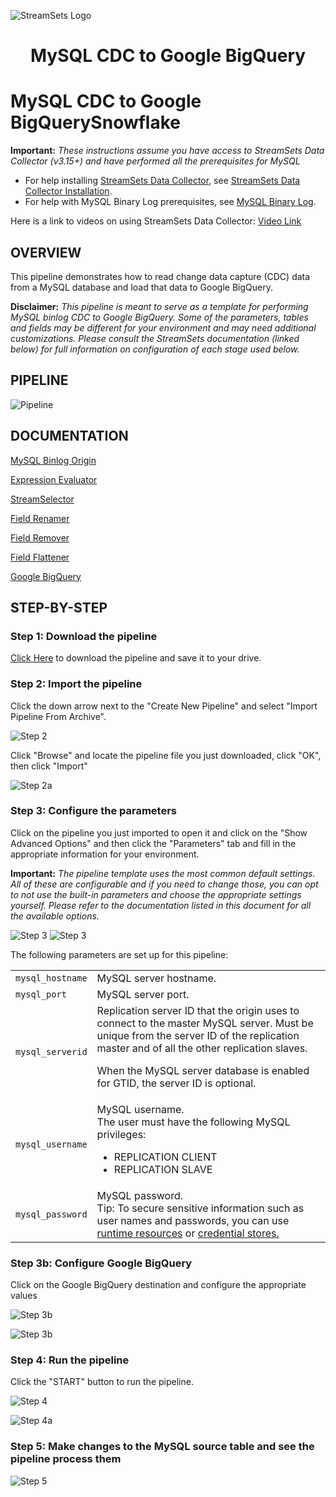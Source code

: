 ![StreamSets Logo](../../../../images/Full%20Color%20Transparent.png)

<h1><p align="center">MySQL CDC to Google BigQuery</p></h1>

# MySQL CDC to Google BigQuerySnowflake

**Important:** *These instructions assume you have access to StreamSets Data Collector (v3.15+) and have performed all the prerequisites for MySQL*

- For help installing [StreamSets Data Collector](https://streamsets.com/products/dataops-platform/data-collector/), see [StreamSets Data Collector Installation](https://streamsets.com/documentation/datacollector/latest/help/datacollector/UserGuide/Installation/Install_title.html).
- For help with MySQL Binary Log prerequisites, see [MySQL Binary Log](https://streamsets.com/documentation/datacollector/latest/help/datacollector/UserGuide/Origins/MySQLBinaryLog.html).

Here is a link to videos on using StreamSets Data Collector: [Video Link](https://www.youtube.com/channel/UC_4K-__dngOCEmoZs7PVZAg)

## OVERVIEW

This pipeline demonstrates how to read change data capture (CDC) data from a MySQL database and load that data to Google BigQuery.

**Disclaimer:** *This pipeline is meant to serve as a template for performing MySQL binlog CDC to Google BigQuery.  Some of the parameters, tables and fields may be different for your environment and may need additional customizations.  Please consult the StreamSets documentation (linked below) for full information on configuration of each stage used below.*

## PIPELINE

![Pipeline](images/pipeline.png "MySQL CDC to GBQ")

## DOCUMENTATION

[MySQL Binlog Origin](https://streamsets.com/documentation/datacollector/latest/help/datacollector/UserGuide/Origins/MySQLBinaryLog.html)

[Expression Evaluator](https://streamsets.com/documentation/datacollector/latest/help/datacollector/UserGuide/Processors/Expression.html)

[StreamSelector](https://streamsets.com/documentation/datacollector/latest/help/datacollector/UserGuide/Processors/StreamSelector.html)

[Field Renamer](https://streamsets.com/documentation/datacollector/latest/help/datacollector/UserGuide/Processors/FieldRenamer.html)

[Field Remover](https://streamsets.com/documentation/datacollector/latest/help/datacollector/UserGuide/Processors/FieldRemover.html#concept_jdd_blr_wq)

[Field Flattener](https://streamsets.com/documentation/datacollector/latest/help/datacollector/UserGuide/Processors/FieldFlattener.html#concept_njn_3kk_fx)

[Google BigQuery](https://streamsets.com/documentation/datacollector/latest/help/datacollector/UserGuide/Destinations/BigQuery.html#concept_hj4_brk_dbb)

## STEP-BY-STEP

### Step 1: Download the pipeline

[Click Here](./MySQLCDC_to_GBQ.zip?raw=true) to download the pipeline and save it to your drive.

### Step 2: Import the pipeline

Click the down arrow next to the "Create New Pipeline" and select "Import Pipeline From Archive".

![Step 2](images/MySQLtoGBQ_step2.png "Import the Pipeline")

Click "Browse" and locate the pipeline file you just downloaded, click "OK", then click "Import"

![Step 2a](images/MySQLtoGBQ_step2a.png "Import the Pipeline")

### Step 3: Configure the parameters

Click on the pipeline you just imported to open it and click on the "Show Advanced Options" and then click the "Parameters" tab and fill in the appropriate information for your environment.

**Important:** *The pipeline template uses the most common default settings. All of these are configurable and if you need to change those, you can opt to not use the built-in parameters and choose the appropriate settings yourself. Please refer to the documentation listed in this document for all the available options.*

![Step 3](images/MySQLtoGBQ_step3a.png "Show Advanced Options")
![Step 3](images/MySQLtoGBQ_step3b.png "Configure the parameters")

The following parameters are set up for this pipeline:

<table>
  <tr>
   <td><code>mysql_hostname</code>
   </td>
   <td class="entry cellrowborder" headers="d436212e756 ">MySQL server hostname.</td>
  </tr>
  <tr>
   <td><code>mysql_port</code>
   </td>
   <td class="entry cellrowborder" headers="d436212e756 ">MySQL server port. </td>
  </tr>
  <tr>
   <td><code>mysql_serverid</code>
   </td>
   <td class="entry cellrowborder" headers="d436212e756 ">Replication server ID that the origin uses to connect to
                                        the master MySQL server. Must be unique from the server ID
                                        of the replication master and of all the other replication
                                            slaves.<p class="p">When the MySQL server database is enabled for
                                            GTID, the server ID is optional. </p>
</td>
  </tr>
  <tr>
   <td><code>mysql_username</code>
   </td>
   <td class="entry cellrowborder" headers="d436212e853 ">MySQL username. <div class="p">The user must have the following MySQL
                                                privileges:<ul>
                                                <li>REPLICATION CLIENT</li>
                                                <li>REPLICATION SLAVE</li>
                                            </ul>
</div>
</td>
  </tr>
  <tr>
   <td><code>mysql_password</code>
   </td>
   <td class="entry cellrowborder" headers="d436212e853 ">MySQL password.<div class="note tip"><span class="tiptitle">Tip:</span> <span class="ph" id="task_qbt_kyh_xx__d15e6239">To secure sensitive information such as user names and passwords, you can use <a class="xref" href="https://streamsets.com/documentation/datacollector/latest/help/index.html?contextID=concept_bs4_5nm_2s" title="Similar to runtime properties, runtime resources are values that you define in a file local to the Data Collector and call from within a pipeline. But with runtime resources, you can restrict the permissions for the files to secure information.">runtime resources</a> or <span class="ph"><a class="xref" href="https://streamsets.com/documentation/datacollector/latest/help/index.html?contextID=concept_bt1_bpj_r1b">credential stores.</a></span></span></div>
</td>
  </tr>
</table>

### Step 3b: Configure Google BigQuery

Click on the Google BigQuery destination and configure the appropriate values

![Step 3b](images/MySQLtoGBQ_step3ba.png "Configure BigQuery")

![Step 3b](images/MySQLtoGBQ_step3bb.png "Configure BigQuery")

### Step 4: Run the pipeline

Click the "START" button to run the pipeline.

![Step 4](images/MySQLtoGBQ_step4.png "Run the pipeline")

![Step 4a](images/MySQLtoGBQ_step4a.png "Run the pipeline")

### Step 5: Make changes to the MySQL source table and see the pipeline process them

![Step 5](images/MySQLtoGBQ_step5.png "View the results")
